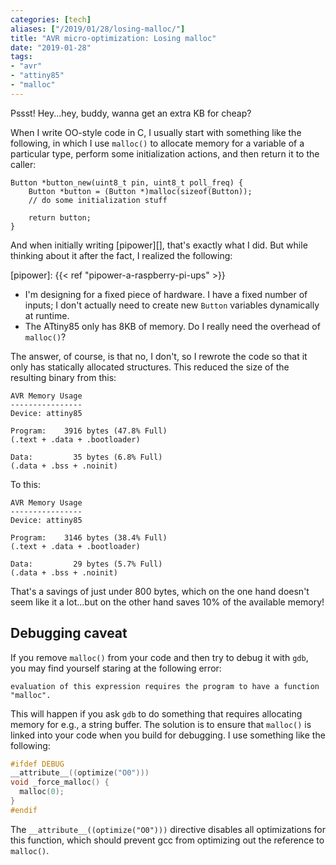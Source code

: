 ```yaml
---
categories: [tech]
aliases: ["/2019/01/28/losing-malloc/"]
title: "AVR micro-optimization: Losing malloc"
date: "2019-01-28"
tags:
- "avr"
- "attiny85"
- "malloc"
---
```


Pssst! Hey...hey, buddy, wanna get an extra KB for cheap?

When I write OO-style code in C, I usually start with something like the following, in which I use `malloc()` to allocate memory for a variable of a particular type, perform some initialization actions, and then return it to the caller:

    Button *button_new(uint8_t pin, uint8_t poll_freq) {
        Button *button = (Button *)malloc(sizeof(Button));
        // do some initialization stuff

        return button;
    }

And when initially writing [pipower][], that's exactly what I did.  But while thinking about it after the fact, I realized the following:

[pipower]: {{< ref "pipower-a-raspberry-pi-ups" >}}

- I'm designing for a fixed piece of hardware. I have a fixed number of inputs; I don't actually need to create new `Button` variables dynamically at runtime.
- The ATtiny85 only has 8KB of memory.  Do I really need the overhead of `malloc()`?

The answer, of course, is that no, I don't, so I rewrote the code so that it only has statically allocated structures.  This reduced the size of the resulting binary from this:

    AVR Memory Usage
    ----------------
    Device: attiny85

    Program:    3916 bytes (47.8% Full)
    (.text + .data + .bootloader)

    Data:         35 bytes (6.8% Full)
    (.data + .bss + .noinit)

To this:

    AVR Memory Usage
    ----------------
    Device: attiny85

    Program:    3146 bytes (38.4% Full)
    (.text + .data + .bootloader)

    Data:         29 bytes (5.7% Full)
    (.data + .bss + .noinit)

That's a savings of just under 800 bytes, which on the one hand doesn't seem like it a lot...but on the other hand saves 10% of the available memory!

## Debugging caveat

If you remove `malloc()` from your code and then try to debug it with `gdb`, you may find yourself staring at the following error:

    evaluation of this expression requires the program to have a function "malloc".

This will happen if you ask `gdb` to do something that requires allocating memory for e.g., a string buffer.  The solution is to ensure that `malloc()` is linked into your code when you build for debugging. I use something like the following:

```c
#ifdef DEBUG
__attribute__((optimize("O0")))
void _force_malloc() {
  malloc(0);
}
#endif
```

The `__attribute__((optimize("O0")))` directive disables all optimizations for this function, which should prevent gcc from optimizing out the reference to `malloc()`.
